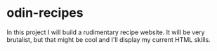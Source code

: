 # odin-recipes

In this project I will build a rudimentary recipe website. It will be very brutalist, but that might be cool and I'll display my current HTML skills.